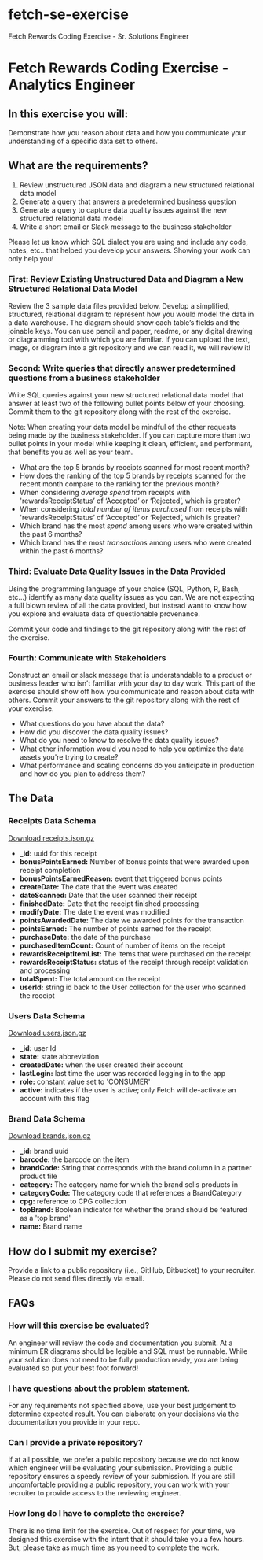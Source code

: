 # fetch-se-exercise

Fetch Rewards Coding Exercise - Sr. Solutions Engineer

    

Fetch Rewards Coding Exercise - Analytics Engineer
==================================================

In this exercise you will:
--------------------------

Demonstrate how you reason about data and how you communicate your understanding of a specific data set to others.

What are the requirements?
--------------------------

1.  Review unstructured JSON data and diagram a new structured relational data model
2.  Generate a query that answers a predetermined business question
3.  Generate a query to capture data quality issues against the new structured relational data model
4.  Write a short email or Slack message to the business stakeholder

Please let us know which SQL dialect you are using and include any code, notes, etc.. that helped you develop your answers. Showing your work can only help you!

### First: Review Existing Unstructured Data and Diagram a New Structured Relational Data Model

Review the 3 sample data files provided below. Develop a simplified, structured, relational diagram to represent how you would model the data in a data warehouse. The diagram should show each table’s fields and the joinable keys. You can use pencil and paper, readme, or any digital drawing or diagramming tool with which you are familiar. If you can upload the text, image, or diagram into a git repository and we can read it, we will review it!

### Second: Write queries that directly answer predetermined questions from a business stakeholder

Write SQL queries against your new structured relational data model that answer at least two of the following bullet points below of your choosing. Commit them to the git repository along with the rest of the exercise.

Note: When creating your data model be mindful of the other requests being made by the business stakeholder. If you can capture more than two bullet points in your model while keeping it clean, efficient, and performant, that benefits you as well as your team.

*   What are the top 5 brands by receipts scanned for most recent month?
*   How does the ranking of the top 5 brands by receipts scanned for the recent month compare to the ranking for the previous month?
*   When considering _average spend_ from receipts with 'rewardsReceiptStatus’ of ‘Accepted’ or ‘Rejected’, which is greater?
*   When considering _total number of items purchased_ from receipts with 'rewardsReceiptStatus’ of ‘Accepted’ or ‘Rejected’, which is greater?
*   Which brand has the most _spend_ among users who were created within the past 6 months?
*   Which brand has the most _transactions_ among users who were created within the past 6 months?

### Third: Evaluate Data Quality Issues in the Data Provided

Using the programming language of your choice (SQL, Python, R, Bash, etc...) identify as many data quality issues as you can. We are not expecting a full blown review of all the data provided, but instead want to know how you explore and evaluate data of questionable provenance.

Commit your code and findings to the git repository along with the rest of the exercise.

### Fourth: Communicate with Stakeholders

Construct an email or slack message that is understandable to a product or business leader who isn’t familiar with your day to day work. This part of the exercise should show off how you communicate and reason about data with others. Commit your answers to the git repository along with the rest of your exercise.

*   What questions do you have about the data?
*   How did you discover the data quality issues?
*   What do you need to know to resolve the data quality issues?
*   What other information would you need to help you optimize the data assets you're trying to create?
*   What performance and scaling concerns do you anticipate in production and how do you plan to address them?

The Data
--------

### Receipts Data Schema

[Download receipts.json.gz](https://fetch-hiring.s3.amazonaws.com/analytics-engineer/ineeddata-data-modeling/receipts.json.gz)

*   **\_id:** uuid for this receipt
*   **bonusPointsEarned:** Number of bonus points that were awarded upon receipt completion
*   **bonusPointsEarnedReason:** event that triggered bonus points
*   **createDate:** The date that the event was created
*   **dateScanned:** Date that the user scanned their receipt
*   **finishedDate:** Date that the receipt finished processing
*   **modifyDate:** The date the event was modified
*   **pointsAwardedDate:** The date we awarded points for the transaction
*   **pointsEarned:** The number of points earned for the receipt
*   **purchaseDate:** the date of the purchase
*   **purchasedItemCount:** Count of number of items on the receipt
*   **rewardsReceiptItemList:** The items that were purchased on the receipt
*   **rewardsReceiptStatus:** status of the receipt through receipt validation and processing
*   **totalSpent:** The total amount on the receipt
*   **userId:** string id back to the User collection for the user who scanned the receipt

### Users Data Schema

[Download users.json.gz](https://fetch-hiring.s3.amazonaws.com/analytics-engineer/ineeddata-data-modeling/users.json.gz)

*   **\_id:** user Id
*   **state:** state abbreviation
*   **createdDate:** when the user created their account
*   **lastLogin:** last time the user was recorded logging in to the app
*   **role:** constant value set to 'CONSUMER'
*   **active:** indicates if the user is active; only Fetch will de-activate an account with this flag

### Brand Data Schema

[Download brands.json.gz](https://fetch-hiring.s3.amazonaws.com/analytics-engineer/ineeddata-data-modeling/brands.json.gz)

*   **\_id:** brand uuid
*   **barcode:** the barcode on the item
*   **brandCode:** String that corresponds with the brand column in a partner product file
*   **category:** The category name for which the brand sells products in
*   **categoryCode:** The category code that references a BrandCategory
*   **cpg:** reference to CPG collection
*   **topBrand:** Boolean indicator for whether the brand should be featured as a 'top brand'
*   **name:** Brand name

How do I submit my exercise?
----------------------------

Provide a link to a public repository (i.e., GitHub, Bitbucket) to your recruiter. Please do not send files directly via email.

FAQs
----

### How will this exercise be evaluated?

An engineer will review the code and documentation you submit. At a minimum ER diagrams should be legible and SQL must be runnable. While your solution does not need to be fully production ready, you are being evaluated so put your best foot forward!

### I have questions about the problem statement.

For any requirements not specified above, use your best judgement to determine expected result. You can elaborate on your decisions via the documentation you provide in your repo.

### Can I provide a private repository?

If at all possible, we prefer a public repository because we do not know which engineer will be evaluating your submission. Providing a public repository ensures a speedy review of your submission. If you are still uncomfortable providing a public repository, you can work with your recruiter to provide access to the reviewing engineer.

### How long do I have to complete the exercise?

There is no time limit for the exercise. Out of respect for your time, we designed this exercise with the intent that it should take you a few hours. But, please take as much time as you need to complete the work.